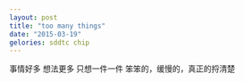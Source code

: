 ```yaml
---
layout: post
title: "too many things"
date: "2015-03-19"
gelories: sddtc chip
---
```


事情好多
想法更多
只想一件一件 笨笨的，缓慢的，真正的捋清楚


